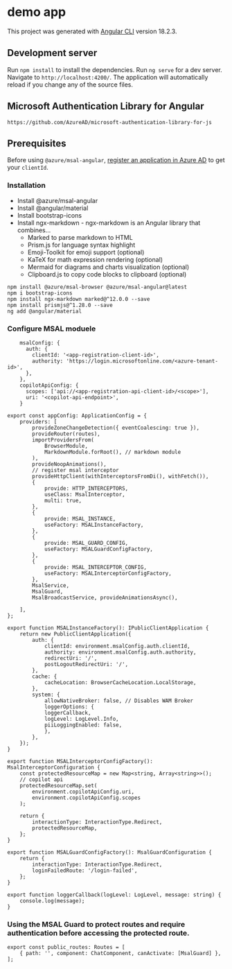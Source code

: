 # demo app

This project was generated with [Angular CLI](https://github.com/angular/angular-cli) version 18.2.3.

## Development server

Run `npm install` to install the dependencies.
Run `ng serve` for a dev server. Navigate to `http://localhost:4200/`. The application will automatically reload if you change any of the source files.

## Microsoft Authentication Library for Angular

```
https://github.com/AzureAD/microsoft-authentication-library-for-js
```

## Prerequisites

Before using `@azure/msal-angular`, [register an application in Azure AD](https://docs.microsoft.com/azure/active-directory/develop/quickstart-register-app) to get your `clientId`.

### Installation

- Install @azure/msal-angular 
- Install @angular/material 
- Install bootstrap-icons
- Install ngx-markdown - ngx-markdown is an Angular library that combines...
  - Marked to parse markdown to HTML
  - Prism.js for language syntax highlight
  - Emoji-Toolkit for emoji support (optional)
  - KaTeX for math expression rendering (optional)
  - Mermaid for diagrams and charts visualization (optional)
  - Clipboard.js to copy code blocks to clipboard (optional)

```
npm install @azure/msal-browser @azure/msal-angular@latest
npm i bootstrap-icons
npm install ngx-markdown marked@^12.0.0 --save
npm install prismjs@^1.28.0 --save
ng add @angular/material
```

### Configure MSAL moduele
```
    msalConfig: {
      auth: {
        clientId: '<app-registration-client-id>',
        authority: 'https://login.microsoftonline.com/<azure-tenant-id>',
      },
    },
    copilotApiConfig: {
      scopes: ['api://<app-registration-api-client-id>/<scope>'],
      uri: '<copilot-api-endpoint>',
    }
```

```
export const appConfig: ApplicationConfig = {
	providers: [
		provideZoneChangeDetection({ eventCoalescing: true }),
		provideRouter(routes),
		importProvidersFrom(
			BrowserModule,
			MarkdownModule.forRoot(), // markdown module
		),
		provideNoopAnimations(),
		// register msal interceptor
		provideHttpClient(withInterceptorsFromDi(), withFetch()),
		{
			provide: HTTP_INTERCEPTORS,
			useClass: MsalInterceptor,
			multi: true,
		},
		{
			provide: MSAL_INSTANCE,
			useFactory: MSALInstanceFactory,
		},
		{
			provide: MSAL_GUARD_CONFIG,
			useFactory: MSALGuardConfigFactory,
		},
		{
			provide: MSAL_INTERCEPTOR_CONFIG,
			useFactory: MSALInterceptorConfigFactory,
		},
		MsalService,
		MsalGuard,
		MsalBroadcastService, provideAnimationsAsync(),

	],
};
```

```
export function MSALInstanceFactory(): IPublicClientApplication {
	return new PublicClientApplication({
		auth: {
			clientId: environment.msalConfig.auth.clientId,
			authority: environment.msalConfig.auth.authority,
			redirectUri: '/',
			postLogoutRedirectUri: '/',
		},
		cache: {
			cacheLocation: BrowserCacheLocation.LocalStorage,
		},
		system: {
			allowNativeBroker: false, // Disables WAM Broker
			loggerOptions: {
			loggerCallback,
			logLevel: LogLevel.Info,
			piiLoggingEnabled: false,
			},
		},
	});
}

export function MSALInterceptorConfigFactory(): MsalInterceptorConfiguration {
	const protectedResourceMap = new Map<string, Array<string>>();
	// copilot api
	protectedResourceMap.set(
		environment.copilotApiConfig.uri,
		environment.copilotApiConfig.scopes
	);

	return {
		interactionType: InteractionType.Redirect,
		protectedResourceMap,
	};
}

export function MSALGuardConfigFactory(): MsalGuardConfiguration {
	return {
		interactionType: InteractionType.Redirect,
		loginFailedRoute: '/login-failed',
	};
}
	
export function loggerCallback(logLevel: LogLevel, message: string) {
	console.log(message);
}

```

### Using the MSAL Guard to protect routes and require authentication before accessing the protected route.
```
export const public_routes: Routes = [
	{ path: '', component: ChatComponent, canActivate: [MsalGuard] },
];
```